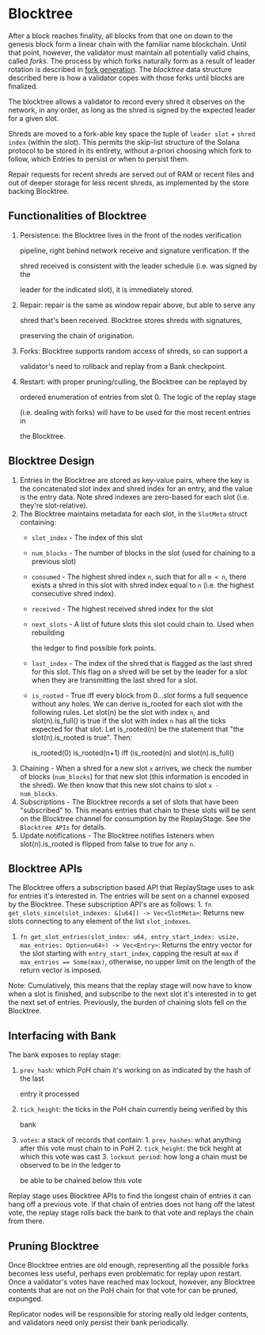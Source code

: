 # Blocktree

After a block reaches finality, all blocks from that one on down to the genesis block form a linear chain with the familiar name blockchain. Until that point, however, the validator must maintain all potentially valid chains, called _forks_. The process by which forks naturally form as a result of leader rotation is described in [fork generation](../../cluster/fork-generation.md). The _blocktree_ data structure described here is how a validator copes with those forks until blocks are finalized.

The blocktree allows a validator to record every shred it observes on the network, in any order, as long as the shred is signed by the expected leader for a given slot.

Shreds are moved to a fork-able key space the tuple of `leader slot` + `shred index` \(within the slot\). This permits the skip-list structure of the Solana protocol to be stored in its entirety, without a-priori choosing which fork to follow, which Entries to persist or when to persist them.

Repair requests for recent shreds are served out of RAM or recent files and out of deeper storage for less recent shreds, as implemented by the store backing Blocktree.

## Functionalities of Blocktree

1. Persistence: the Blocktree lives in the front of the nodes verification

   pipeline, right behind network receive and signature verification. If the

   shred received is consistent with the leader schedule \(i.e. was signed by the

   leader for the indicated slot\), it is immediately stored.

2. Repair: repair is the same as window repair above, but able to serve any

   shred that's been received. Blocktree stores shreds with signatures,

   preserving the chain of origination.

3. Forks: Blocktree supports random access of shreds, so can support a

   validator's need to rollback and replay from a Bank checkpoint.

4. Restart: with proper pruning/culling, the Blocktree can be replayed by

   ordered enumeration of entries from slot 0. The logic of the replay stage

   \(i.e. dealing with forks\) will have to be used for the most recent entries in

   the Blocktree.

## Blocktree Design

1. Entries in the Blocktree are stored as key-value pairs, where the key is the concatenated slot index and shred index for an entry, and the value is the entry data. Note shred indexes are zero-based for each slot \(i.e. they're slot-relative\).
2. The Blocktree maintains metadata for each slot, in the `SlotMeta` struct containing:
   * `slot_index` - The index of this slot
   * `num_blocks` - The number of blocks in the slot \(used for chaining to a previous slot\)
   * `consumed` - The highest shred index `n`, such that for all `m < n`, there exists a shred in this slot with shred index equal to `n` \(i.e. the highest consecutive shred index\).
   * `received` - The highest received shred index for the slot
   * `next_slots` - A list of future slots this slot could chain to. Used when rebuilding

     the ledger to find possible fork points.

   * `last_index` - The index of the shred that is flagged as the last shred for this slot. This flag on a shred will be set by the leader for a slot when they are transmitting the last shred for a slot.
   * `is_rooted` - True iff every block from 0...slot forms a full sequence without any holes. We can derive is\_rooted for each slot with the following rules. Let slot\(n\) be the slot with index `n`, and slot\(n\).is\_full\(\) is true if the slot with index `n` has all the ticks expected for that slot. Let is\_rooted\(n\) be the statement that "the slot\(n\).is\_rooted is true". Then:

     is\_rooted\(0\) is\_rooted\(n+1\) iff \(is\_rooted\(n\) and slot\(n\).is\_full\(\)
3. Chaining - When a shred for a new slot `x` arrives, we check the number of blocks \(`num_blocks`\) for that new slot \(this information is encoded in the shred\). We then know that this new slot chains to slot `x - num_blocks`.
4. Subscriptions - The Blocktree records a set of slots that have been "subscribed" to. This means entries that chain to these slots will be sent on the Blocktree channel for consumption by the ReplayStage. See the `Blocktree APIs` for details.
5. Update notifications - The Blocktree notifies listeners when slot\(n\).is\_rooted is flipped from false to true for any `n`.

## Blocktree APIs

The Blocktree offers a subscription based API that ReplayStage uses to ask for entries it's interested in. The entries will be sent on a channel exposed by the Blocktree. These subscription API's are as follows: 1. `fn get_slots_since(slot_indexes: &[u64]) -> Vec<SlotMeta>`: Returns new slots connecting to any element of the list `slot_indexes`.

1. `fn get_slot_entries(slot_index: u64, entry_start_index: usize, max_entries: Option<u64>) -> Vec<Entry>`: Returns the entry vector for the slot starting with `entry_start_index`, capping the result at `max` if `max_entries == Some(max)`, otherwise, no upper limit on the length of the return vector is imposed.

Note: Cumulatively, this means that the replay stage will now have to know when a slot is finished, and subscribe to the next slot it's interested in to get the next set of entries. Previously, the burden of chaining slots fell on the Blocktree.

## Interfacing with Bank

The bank exposes to replay stage:

1. `prev_hash`: which PoH chain it's working on as indicated by the hash of the last

   entry it processed

2. `tick_height`: the ticks in the PoH chain currently being verified by this

   bank

3. `votes`: a stack of records that contain: 1. `prev_hashes`: what anything after this vote must chain to in PoH 2. `tick_height`: the tick height at which this vote was cast 3. `lockout period`: how long a chain must be observed to be in the ledger to

   be able to be chained below this vote

Replay stage uses Blocktree APIs to find the longest chain of entries it can hang off a previous vote. If that chain of entries does not hang off the latest vote, the replay stage rolls back the bank to that vote and replays the chain from there.

## Pruning Blocktree

Once Blocktree entries are old enough, representing all the possible forks becomes less useful, perhaps even problematic for replay upon restart. Once a validator's votes have reached max lockout, however, any Blocktree contents that are not on the PoH chain for that vote for can be pruned, expunged.

Replicator nodes will be responsible for storing really old ledger contents, and validators need only persist their bank periodically.

